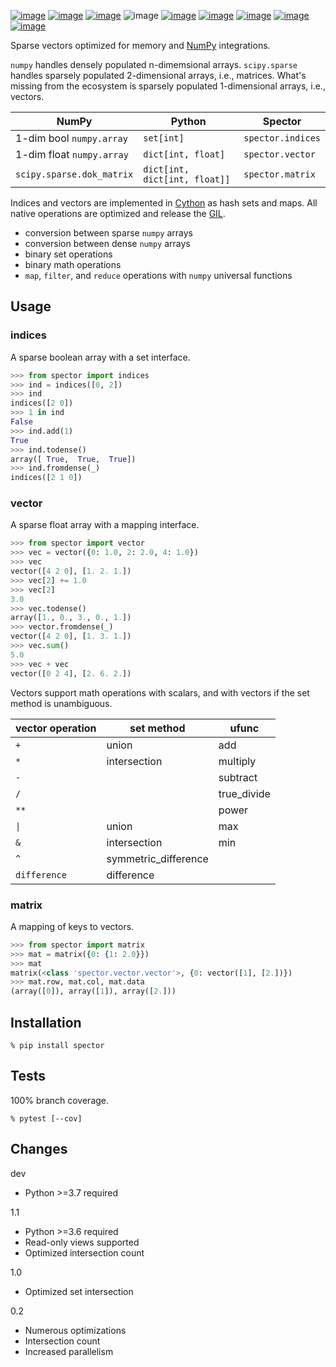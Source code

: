 [![image](https://img.shields.io/pypi/v/spector.svg)](https://pypi.org/project/spector/)
[![image](https://img.shields.io/pypi/pyversions/spector.svg)](https://python3statement.org)
[![image](https://pepy.tech/badge/spector)](https://pepy.tech/project/spector)
![image](https://img.shields.io/pypi/status/spector.svg)
[![image](https://github.com/coady/spector/workflows/build/badge.svg)](https://github.com/coady/spector/actions)
[![image](https://codecov.io/gh/coady/spector/branch/main/graph/badge.svg)](https://codecov.io/gh/coady/spector/)
 [![image](https://github.com/coady/spector/workflows/codeql/badge.svg)](https://github.com/coady/spector/security/code-scanning)
[![image](https://img.shields.io/badge/code%20style-black-000000.svg)](https://pypi.org/project/black/)
[![image](http://mypy-lang.org/static/mypy_badge.svg)](http://mypy-lang.org/)

Sparse vectors optimized for memory and [NumPy](http://www.numpy.org) integrations.

`numpy` handles densely populated n-dimemsional arrays.
`scipy.sparse` handles sparsely populated 2-dimensional arrays, i.e., matrices.
What's missing from the ecosystem is sparsely populated 1-dimensional arrays, i.e., vectors.

NumPy | Python | Spector
----- | ------ | -------
1-dim bool `numpy.array` | `set[int]` | `spector.indices`
1-dim float `numpy.array` | `dict[int, float]` | `spector.vector`
`scipy.sparse.dok_matrix` | `dict[int, dict[int, float]]` | `spector.matrix`

Indices and vectors are implemented in [Cython](https://cython.org) as hash sets and maps.
All native operations are optimized and release the [GIL](https://docs.python.org/3/glossary.html#term-global-interpreter-lock).
* conversion between sparse `numpy` arrays
* conversion between dense `numpy` arrays
* binary set operations
* binary math operations
* `map`, `filter`, and `reduce` operations with `numpy` universal functions

## Usage
### indices
A sparse boolean array with a set interface.

```python
>>> from spector import indices
>>> ind = indices([0, 2])
>>> ind
indices([2 0])
>>> 1 in ind
False
>>> ind.add(1)
True
>>> ind.todense()
array([ True,  True,  True])
>>> ind.fromdense(_)
indices([2 1 0])
```

### vector
A sparse float array with a mapping interface.

```python
>>> from spector import vector
>>> vec = vector({0: 1.0, 2: 2.0, 4: 1.0})
>>> vec
vector([4 2 0], [1. 2. 1.])
>>> vec[2] += 1.0
>>> vec[2]
3.0
>>> vec.todense()
array([1., 0., 3., 0., 1.])
>>> vector.fromdense(_)
vector([4 2 0], [1. 3. 1.])
>>> vec.sum()
5.0
>>> vec + vec
vector([0 2 4], [2. 6. 2.])
```

Vectors support math operations with scalars, and with vectors if the set method is unambiguous.

vector operation | set method | ufunc
---------------- | ---------- | -----
`+` | union | add
`*` | intersection | multiply
`-` | | subtract
`/` | | true_divide
`**` | | power
`\|` | union | max
`&` | intersection | min
`^` | symmetric_difference |
`difference` | difference |

### matrix
A mapping of keys to vectors.

```python
>>> from spector import matrix
>>> mat = matrix({0: {1: 2.0}})
>>> mat
matrix(<class 'spector.vector.vector'>, {0: vector([1], [2.])})
>>> mat.row, mat.col, mat.data
(array([0]), array([1]), array([2.]))
```

## Installation

```console
% pip install spector
```

## Tests
100% branch coverage.

```console
% pytest [--cov]
```

## Changes
dev
* Python >=3.7 required

1.1
* Python >=3.6 required
* Read-only views supported
* Optimized intersection count

1.0
* Optimized set intersection

0.2
* Numerous optimizations
* Intersection count
* Increased parallelism
